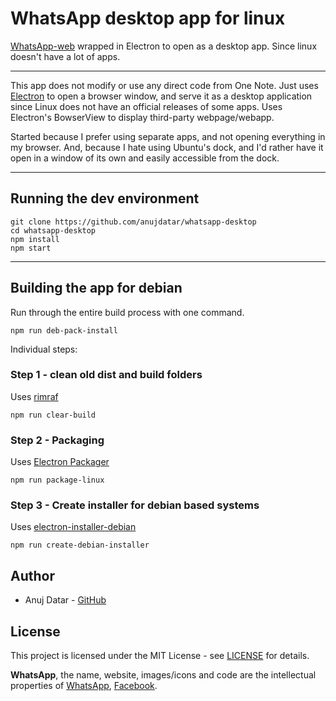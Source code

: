 # WhatsApp desktop app for linux

  [WhatsApp-web](https://web.whatsapp.com/) wrapped in Electron to open as a desktop app. Since linux doesn't have a lot of apps.
 
___
This app does not modify or use any direct code from One Note. Just uses [Electron](https://github.com/electron/electron) to open a browser window, and serve it as a desktop application since Linux does not have an official releases of some apps. Uses Electron's BowserView to display third-party webpage/webapp.

Started because I prefer using separate apps, and not opening everything in my browser. And, because I hate using Ubuntu's dock, and I'd rather have it open in a window of its own and easily accessible from the dock.

___

## Running the dev environment
```
git clone https://github.com/anujdatar/whatsapp-desktop
cd whatsapp-desktop
npm install
npm start
```

___

## Building the app for debian
Run through the entire build process with one command.
```
npm run deb-pack-install
```

Individual steps:
### Step 1 - clean old dist and build folders
  Uses [rimraf](https://github.com/isaacs/rimraf/)
  ```
  npm run clear-build
  ```

### Step 2 - Packaging
  Uses [Electron Packager](https://github.com/electron-userland/electron-packager/)
  ```
  npm run package-linux
  ```

### Step 3 - Create installer for debian based systems

  Uses [electron-installer-debian](https://github.com/electron-userland/electron-installer-debian/)
  ```
  npm run create-debian-installer
  ```

## Author
* Anuj Datar - [GitHub](https://github.com/anujdatar/)


## License
This project is licensed under the MIT License - see [LICENSE](https://github.com/anujdatar/whatsapp-desktop/LICENSE) for details.


**WhatsApp**, the name, website, images/icons and code are the intellectual properties of [WhatsApp](https://www.whatsapp.com/), [Facebook](https://facebook.com/).
